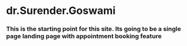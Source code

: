 # dr.Surender.Goswami

### This is the starting point for this site. Its going to be a single page landing page with appointment booking feature